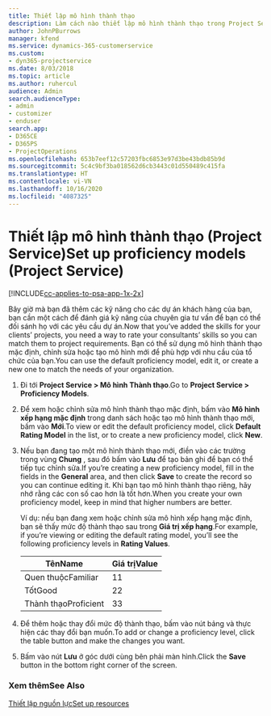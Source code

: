 ```yaml
---
title: Thiết lập mô hình thành thạo
description: Làm cách nào thiết lập mô hình thành thạo trong Project Service
author: JohnPBurrows
manager: kfend
ms.service: dynamics-365-customerservice
ms.custom:
- dyn365-projectservice
ms.date: 8/03/2018
ms.topic: article
ms.author: ruhercul
audience: Admin
search.audienceType:
- admin
- customizer
- enduser
search.app:
- D365CE
- D365PS
- ProjectOperations
ms.openlocfilehash: 653b7eef12c57203fbc6853e97d3be43bdb85b9d
ms.sourcegitcommit: 5c4c9bf3ba018562d6cb3443c01d550489c415fa
ms.translationtype: HT
ms.contentlocale: vi-VN
ms.lasthandoff: 10/16/2020
ms.locfileid: "4087325"
---
```

# <a name="set-up-proficiency-models-project-service"></a><span data-ttu-id="43fe7-103">Thiết lập mô hình thành thạo (Project Service)</span><span class="sxs-lookup"><span data-stu-id="43fe7-103">Set up proficiency models (Project Service)</span></span>

[!INCLUDE[cc-applies-to-psa-app-1x-2x](../includes/cc-applies-to-psa-app-1x-2x.md)]

<span data-ttu-id="43fe7-104">Bây giờ mà bạn đã thêm các kỹ năng cho các dự án khách hàng của bạn, bạn cần một cách để đánh giá kỹ năng của chuyên gia tư vấn để bạn có thể đối sánh họ với các yêu cầu dự án.</span><span class="sxs-lookup"><span data-stu-id="43fe7-104">Now that you’ve added the skills for your clients’ projects, you need a way to rate your consultants’ skills so you can match them to project requirements.</span></span> <span data-ttu-id="43fe7-105">Bạn có thể sử dụng mô hình thành thạo mặc định, chỉnh sửa hoặc tạo mô hình mới để phù hợp với nhu cầu của tổ chức của bạn.</span><span class="sxs-lookup"><span data-stu-id="43fe7-105">You can use the default proficiency model, edit it, or create a new one to match the needs of your organization.</span></span>  
  
1.  <span data-ttu-id="43fe7-106">Đi tới **Project Service > Mô hình Thành thạo**.</span><span class="sxs-lookup"><span data-stu-id="43fe7-106">Go to **Project Service > Proficiency Models**.</span></span>  
  
2.  <span data-ttu-id="43fe7-107">Để xem hoặc chỉnh sửa mô hình thành thạo mặc định, bấm vào **Mô hình xếp hạng mặc định** trong danh sách hoặc tạo mô hình thành thạo mới, bấm vào **Mới**.</span><span class="sxs-lookup"><span data-stu-id="43fe7-107">To view or edit the default proficiency model, click **Default Rating Model** in the list, or to create a new proficiency model, click **New**.</span></span>  
  
3.  <span data-ttu-id="43fe7-108">Nếu bạn đang tạo một mô hình thành thạo mới, điền vào các trường trong vùng **Chung** , sau đó bấm vào **Lưu** để tạo bản ghi để bạn có thể tiếp tục chỉnh sửa.</span><span class="sxs-lookup"><span data-stu-id="43fe7-108">If you’re creating a new proficiency model, fill in the fields in the **General** area, and then click **Save** to create the record so you can continue editing it.</span></span> <span data-ttu-id="43fe7-109">Khi bạn tạo mô hình thành thạo riêng, hãy nhớ rằng các con số cao hơn là tốt hơn.</span><span class="sxs-lookup"><span data-stu-id="43fe7-109">When you create your own proficiency model, keep in mind that higher numbers are better.</span></span>  
  
     <span data-ttu-id="43fe7-110">Ví dụ: nếu bạn đang xem hoặc chỉnh sửa mô hình xếp hạng mặc định, bạn sẽ thấy mức độ thành thạo sau trong **Giá trị xếp hạng**.</span><span class="sxs-lookup"><span data-stu-id="43fe7-110">For example, if you’re viewing or editing the default rating model, you’ll see the following proficiency levels in **Rating Values**.</span></span>  
  
    |<span data-ttu-id="43fe7-111">Tên</span><span class="sxs-lookup"><span data-stu-id="43fe7-111">Name</span></span>|<span data-ttu-id="43fe7-112">Giá trị</span><span class="sxs-lookup"><span data-stu-id="43fe7-112">Value</span></span>|  
    |----------|-----------|  
    |<span data-ttu-id="43fe7-113">Quen thuộc</span><span class="sxs-lookup"><span data-stu-id="43fe7-113">Familiar</span></span>|<span data-ttu-id="43fe7-114">1</span><span class="sxs-lookup"><span data-stu-id="43fe7-114">1</span></span>|  
    |<span data-ttu-id="43fe7-115">Tốt</span><span class="sxs-lookup"><span data-stu-id="43fe7-115">Good</span></span>|<span data-ttu-id="43fe7-116">2</span><span class="sxs-lookup"><span data-stu-id="43fe7-116">2</span></span>|  
    |<span data-ttu-id="43fe7-117">Thành thạo</span><span class="sxs-lookup"><span data-stu-id="43fe7-117">Proficient</span></span>|<span data-ttu-id="43fe7-118">3</span><span class="sxs-lookup"><span data-stu-id="43fe7-118">3</span></span>|  
  
4.  <span data-ttu-id="43fe7-119">Để thêm hoặc thay đổi mức độ thành thạo, bấm vào nút bảng và thực hiện các thay đổi bạn muốn.</span><span class="sxs-lookup"><span data-stu-id="43fe7-119">To add or change a proficiency level, click the table button and make the changes you want.</span></span>  
  
5.  <span data-ttu-id="43fe7-120">Bấm vào nút **Lưu** ở góc dưới cùng bên phải màn hình.</span><span class="sxs-lookup"><span data-stu-id="43fe7-120">Click the **Save** button in the bottom right corner of the screen.</span></span>  
  
### <a name="see-also"></a><span data-ttu-id="43fe7-121">Xem thêm</span><span class="sxs-lookup"><span data-stu-id="43fe7-121">See Also</span></span>  
 [<span data-ttu-id="43fe7-122">Thiết lập nguồn lực</span><span class="sxs-lookup"><span data-stu-id="43fe7-122">Set up resources</span></span>](../psa/set-up-resources.md)
